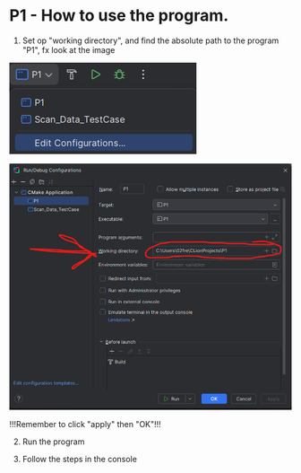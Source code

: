 # P1 - How to use the program.
1. Set op "working directory", and find the absolute path to the program "P1", fx look at the image

![img.png](/_images/img_1.png)


![img.png](_images/img.png)

!!!Remember to click "apply" then "OK"!!!

2. Run the program


3. Follow the steps in the console